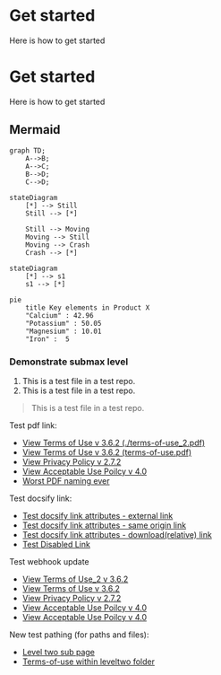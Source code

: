 # Get started
Here is how to get started
# Get started
Here is how to get started
## Mermaid

```mermaid
graph TD;
    A-->B;
    A-->C;
    B-->D;
    C-->D;
```

```mermaid
stateDiagram
    [*] --> Still
    Still --> [*]

    Still --> Moving
    Moving --> Still
    Moving --> Crash
    Crash --> [*]
```

```mermaid
stateDiagram
    [*] --> s1
    s1 --> [*]
```

```mermaid
pie
    title Key elements in Product X
    "Calcium" : 42.96
    "Potassium" : 50.05
    "Magnesium" : 10.01
    "Iron" :  5
```
### Demonstrate submax level
1. This is a test file in a test repo.
1. This is a test file in a test repo.
> This is a test file in a test repo.

Test pdf link:
- [View Terms of Use v 3.6.2 (./terms-of-use_2.pdf)](./terms-of-use_2.pdf ':target=_blank') 
- [View Terms of Use v 3.6.2 (terms-of-use.pdf)](terms-of-use.pdf ':target=_blank') 
- [View Privacy Policy v 2.7.2](../../../privacy-policy-v-2.7.2.pdf ':target=_blank') 
- [View Acceptable Use Poilcy v 4.0](../../../mdm-aup-v4.0.pdf ':target=_blank') 
- [Worst PDF naming ever](../../../assets/Random%20Naming%20Style%201%20.%202%203.4.pdf ':target=_blank') 

Test docsify link:
- [Test docsify link attributes - external link](https://docsify.js.org/#/ ':target=_blank :class=test-class :title=abc :id=test-id') 
- [Test docsify link attributes - same origin link](/docs/levelone/leveltwo/level-two-sub-page.md ':target=_blank :class=test-class :title=abc :id=test-id') 
- [Test docsify link attributes - download(relative) link](./terms-of-use_2.pdf ':target=_blank :class=test-class :title=abc :id=test-id') 
- [Test Disabled Link](./terms-of-use.pdf_2 ':disabled :class=disabled-class :title=disabled')


Test webhook update

- <a href="./terms-of-use_2.pdf" target="_blank">View Terms of Use_2 v 3.6.2</a> 
- <a href="terms-of-use.pdf" target="_blank">View Terms of Use v 3.6.2</a> 
- <a href="/privacy-policy-v-2.7.2.pdf" target="_blank">View Privacy Policy v 2.7.2</a>
- <a href="../../../mdm-aup-v4.0.pdf " target="_blank">View Acceptable Use Poilcy v 4.0</a>
- <a href="/assets/Random Naming Style 1 . 2 3.4.pdf" target="_blank">View Acceptable Use Poilcy v 4.0</a>

New test pathing (for paths and files):
- [Level two sub page](docs/levelone/leveltwo/level-two-sub-page.md)
- [Terms-of-use within leveltwo folder](docs/levelone/leveltwo/terms-of-use_2.pdf)
